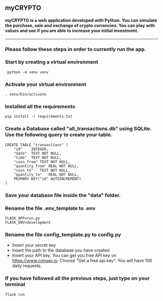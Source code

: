 ## myCRYPTO
#### myCRYPTO is a web application developed with Python. You can simulate the purchase, sale and exchange of crypto currencies. You can play with values and see if you are able to increase your initial investment.
---

### Please follow these steps in order to currently run the app.

### Start by creating a virtual environment
```
 python -m venv venv
```
### Activate your virtual environment
```
. venv/bin/activate
```
### Installed all the requirements
```
pip install -r requirements.txt
```
### Create a Database called "all_transactions.db" using SQLite. Use the following query to create your table.
```
CREATE TABLE "transactions" (
	"id"	INTEGER,
	"date"	TEXT NOT NULL,
	"time"	TEXT NOT NULL,
	"coin_from"	TEXT NOT NULL,
	"quantity_from"	REAL NOT NULL,
	"coin_to"	TEXT NOT NULL,
	"quantity_to"	REAL NOT NULL,
	PRIMARY KEY("id" AUTOINCREMENT)
)
```
### Save your database file inside the "data" folder.
### Rename the file .env_template to .env
```
FLASK_APP=run.py
FLASK_ENV=development
```
### Rename the file config_template.py to config.py
* Insert your secret key
* Insert the path to the database you have created
* Insert your API key. You can get you free API key on https://www.coinapi.io. Choose "Get a free api key". You will have 100 daily requests.

### If you have followed all the previous steps, just type on your terminal
```
flask run
```

